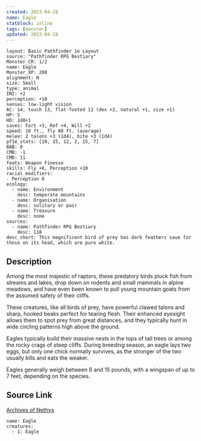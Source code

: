 ```yaml
---
created: 2023-04-28
name: Eagle
statblock: inline
tags: [monster]
updated: 2023-04-28
---
```

```statblock
layout: Basic Pathfinder 1e Layout
source: "Pathfinder RPG Bestiary"
Monster_CR: 1/2
name: Eagle
Monster_XP: 200
alignment: N
size: Small
type: animal
INI: +2
perception: +10
senses: low-light vision
AC: 14, touch 13, flat-footed 12 (dex +2, natural +1, size +1)
HP: 5
HD: 1d8+1
saves: Fort +3, Ref +4, Will +2
speed: 10 ft., fly 80 ft. (average)
melee: 2 talons +3 (1d4), bite +3 (1d4)
pf1e_stats: [10, 15, 12, 2, 15, 7]
BAB: 0
CMB: -1
CMD: 11
feats: Weapon Finesse
skills: Fly +8, Perception +10
racial_modifiers:
- Perception 8
ecology:
  - name: Environment
    desc: temperate mountains
  - name: Organisation
    desc: solitary or pair
  - name: Treasure
    desc: none
sources:
  - name: Pathfinder RPG Bestiary
    desc: 118
desc_short: This magnificent bird of prey has dark feathers save for those on its head, which are pure white.
```
## Description
Among the most majestic of raptors, these predatory birds pluck fish from streams and lakes, drop down on rodents and small mammals in alpine meadows, and have even been known to pull young mountain goats from the assumed safety of their cliffs.

These creatures, like all birds of prey, have powerful clawed talons and sharp, hooked beaks perfect for tearing flesh. Their enhanced eyesight allows them to spot prey from great distances, and they typically hunt in wide circling patterns high above the ground.

Eagles typically build their massive nests in the tops of tall trees or among the rocky crags of steep cliffs. During breeding season, an eagle lays two eggs, but only one chick normally survives, as the stronger of the two usually kills and eats the weaker.

Eagles generally weigh between 8 and 15 pounds, with a wingspan of up to 7 feet, depending on the species.
## Source Link
[Archives of Nethys](https://aonprd.com/MonsterDisplay.aspx?ItemName=Eagle)
```encounter-table
name: Eagle
creatures:
  - 1: Eagle
```
